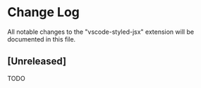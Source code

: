 # Change Log
All notable changes to the "vscode-styled-jsx" extension will be documented in this file.

## [Unreleased]
TODO
